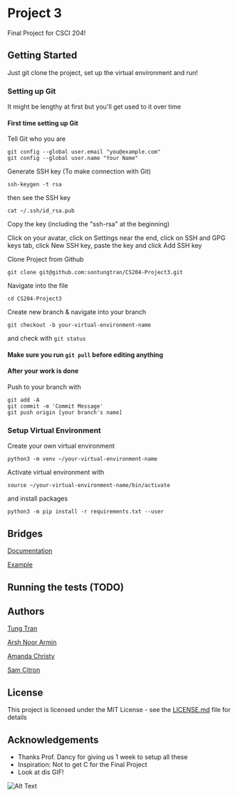 # Project 3

Final Project for CSCI 204!

## Getting Started

Just git clone the project, set up the virtual environment and run!

### Setting up Git

It might be lengthy at first but you'll get used to it over time

#### First time setting up Git

Tell Git who you are

```
git config --global user.email "you@example.com"
git config --global user.name "Your Name"
```

Generate SSH key (To make connection with Git)

```
ssh-keygen -t rsa
```

then see the SSH key

```
cat ~/.ssh/id_rsa.pub
```

Copy the key (including the "ssh-rsa" at the beginning)

Click on your avatar, click on Settings near the end, click on SSH and GPG keys tab, click New SSH key, paste the key and click Add SSH key

Clone Project from Github

```
git clone git@github.com:sontungtran/CS204-Project3.git
```

Navigate into the file

```
cd CS204-Project3
```

Create new branch & navigate into your branch

```
git checkout -b your-virtual-environment-name
```

and check with ```git status```

#### Make sure you run ```git pull``` before editing anything

#### After your work is done
Push to your branch with

```
git add -A
git commit -m 'Commit Message'
git push origin [your branch's name]
```

### Setup Virtual Environment

Create your own virtual environment

```
python3 -m venv ~/your-virtual-environment-name
```

Activate virtual environment with

```
source ~/your-virtual-environment-name/bin/activate
```

and install packages

```
python3 -m pip install -r requirements.txt --user
```

## Bridges 
[Documentation](http://bridgesuncc.github.io/doc/python-api/1.0/html/namespace_bridges.html)

[Example](http://bridgesuncc.github.io/tutorials/AVL.html)

## Running the tests (TODO)

## Authors
[Tung Tran](https://github.com/sontungtran)

[Arsh Noor Armin](https://github.com/arshnooramin)

[Amanda Christy](https://github.com/amandachristy)

[Sam Citron](https://github.com/Sam-Citron)

## License

This project is licensed under the MIT License - see the [LICENSE.md](LICENSE.md) file for details

## Acknowledgements

* Thanks Prof. Dancy for giving us 1 week to setup all these
* Inspiration: Not to get C for the Final Project
* Look at dis GIF!

![Alt Text](https://media.giphy.com/media/vFKqnCdLPNOKc/giphy.gif)
